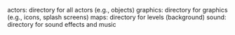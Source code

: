 actors: directory for all actors (e.g., objects)
graphics: directory for graphics (e.g., icons, splash screens)
maps: directory for levels (background)
sound: directory for sound effects and music